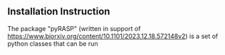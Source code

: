 ## Installation Instruction

The package "pyRASP" (written in support of https://www.biorxiv.org/content/10.1101/2023.12.18.572148v2) is a set of python classes that can be run 



